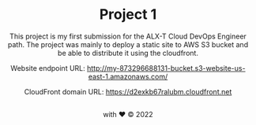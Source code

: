 <div align="center">
  
# Project 1
  
This project is my first submission for the ALX-T Cloud DevOps Engineer path. The project was mainly to deploy a static site to AWS S3 bucket and be able to distribute it using the cloudfront. 

Website endpoint URL: http://my-873296688131-bucket.s3-website-us-east-1.amazonaws.com/

  
CloudFront domain URL: https://d2exkb67ralubm.cloudfront.net
  
##
 
 with :heart: &copy; 2022
</div>
